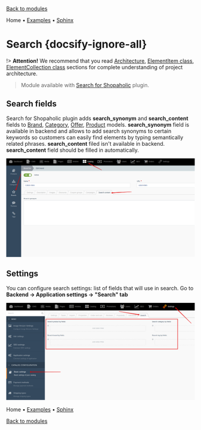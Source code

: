 [Back to modules](modules/home.md)

Home
• [Examples](modules/search/examples/examples.md)
• [Sphinx](modules/search/sphinx/sphinx.md)

# Search {docsify-ignore-all}

!> **Attention!**  We recommend that you read [Architecture](home.md#architecture), [ElementItem class](item-class/item-class.md),
[ElementCollection class](collection-class/collection-class.md) sections for complete understanding of  project architecture.

> Module available with [Search for Shopaholic](plugins/home#search-for-shopaholic) plugin.

## Search fields

Search for Shopaholic plugin adds **search_synonym** and **search_content** fields to
[Brand](modules/brand/model/model), [Category](modules/category/model/model),
[Offer](modules/offer/model/model), [Product](modules/product/model/model)
models.
**search_synonym** field is available in backend and allows to add search synonyms
to certain keywords so customers can easily find elements by typing semantically related phrases.
**search_content** filed isn't available in backend. **search_content** field should be filled in automatically. 

![](./../../assets/images/backend-brand-4.png)

## Settings

You can configure search settings: list of fields that will use in search. 
Go to **Backend -> Application settings -> "Search" tab**

![](./../../assets/images/backend-settings-14.png)

Home
• [Examples](modules/search/examples/examples.md)
• [Sphinx](modules/search/sphinx/sphinx.md)

[Back to modules](modules/home.md)
